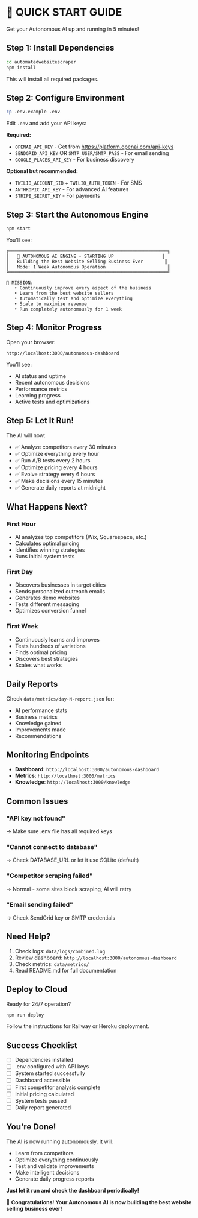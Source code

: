 # 🚀 QUICK START GUIDE

Get your Autonomous AI up and running in 5 minutes!

## Step 1: Install Dependencies

```bash
cd automatedwebsitescraper
npm install
```

This will install all required packages.

## Step 2: Configure Environment

```bash
cp .env.example .env
```

Edit `.env` and add your API keys:

**Required:**
- `OPENAI_API_KEY` - Get from https://platform.openai.com/api-keys
- `SENDGRID_API_KEY` OR `SMTP_USER/SMTP_PASS` - For email sending
- `GOOGLE_PLACES_API_KEY` - For business discovery

**Optional but recommended:**
- `TWILIO_ACCOUNT_SID` + `TWILIO_AUTH_TOKEN` - For SMS
- `ANTHROPIC_API_KEY` - For advanced AI features
- `STRIPE_SECRET_KEY` - For payments

## Step 3: Start the Autonomous Engine

```bash
npm start
```

You'll see:
```
╔═══════════════════════════════════════════════════════════╗
║   🤖 AUTONOMOUS AI ENGINE - STARTING UP                  ║
║   Building the Best Website Selling Business Ever        ║
║   Mode: 1 Week Autonomous Operation                       ║
╚═══════════════════════════════════════════════════════════╝

🎯 MISSION:
   • Continuously improve every aspect of the business
   • Learn from the best website sellers
   • Automatically test and optimize everything
   • Scale to maximize revenue
   • Run completely autonomously for 1 week
```

## Step 4: Monitor Progress

Open your browser:
```
http://localhost:3000/autonomous-dashboard
```

You'll see:
- AI status and uptime
- Recent autonomous decisions
- Performance metrics
- Learning progress
- Active tests and optimizations

## Step 5: Let It Run!

The AI will now:
- ✅ Analyze competitors every 30 minutes
- ✅ Optimize everything every hour
- ✅ Run A/B tests every 2 hours
- ✅ Optimize pricing every 4 hours
- ✅ Evolve strategy every 6 hours
- ✅ Make decisions every 15 minutes
- ✅ Generate daily reports at midnight

## What Happens Next?

### First Hour
- AI analyzes top competitors (Wix, Squarespace, etc.)
- Calculates optimal pricing
- Identifies winning strategies
- Runs initial system tests

### First Day
- Discovers businesses in target cities
- Sends personalized outreach emails
- Generates demo websites
- Tests different messaging
- Optimizes conversion funnel

### First Week
- Continuously learns and improves
- Tests hundreds of variations
- Finds optimal pricing
- Discovers best strategies
- Scales what works

## Daily Reports

Check `data/metrics/day-N-report.json` for:
- AI performance stats
- Business metrics
- Knowledge gained
- Improvements made
- Recommendations

## Monitoring Endpoints

- **Dashboard**: `http://localhost:3000/autonomous-dashboard`
- **Metrics**: `http://localhost:3000/metrics`
- **Knowledge**: `http://localhost:3000/knowledge`

## Common Issues

### "API key not found"
→ Make sure .env file has all required keys

### "Cannot connect to database"
→ Check DATABASE_URL or let it use SQLite (default)

### "Competitor scraping failed"
→ Normal - some sites block scraping, AI will retry

### "Email sending failed"
→ Check SendGrid key or SMTP credentials

## Need Help?

1. Check logs: `data/logs/combined.log`
2. Review dashboard: `http://localhost:3000/autonomous-dashboard`
3. Check metrics: `data/metrics/`
4. Read README.md for full documentation

## Deploy to Cloud

Ready for 24/7 operation?

```bash
npm run deploy
```

Follow the instructions for Railway or Heroku deployment.

## Success Checklist

- [ ] Dependencies installed
- [ ] .env configured with API keys
- [ ] System started successfully
- [ ] Dashboard accessible
- [ ] First competitor analysis complete
- [ ] Initial pricing calculated
- [ ] System tests passed
- [ ] Daily report generated

## You're Done!

The AI is now running autonomously. It will:
- Learn from competitors
- Optimize everything continuously
- Test and validate improvements
- Make intelligent decisions
- Generate daily progress reports

**Just let it run and check the dashboard periodically!**

🎉 **Congratulations! Your Autonomous AI is now building the best website selling business ever!**